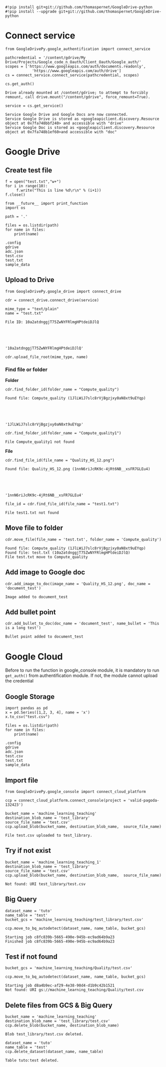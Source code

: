 

```
#!pip install git+git://github.com/thomaspernet/GoogleDrive-python
#!pip install --upgrade git+git://github.com/thomaspernet/GoogleDrive-python
```

# Connect service


```
from GoogleDrivePy.google_authentification import connect_service
```


```
pathcredential = '/content/gdrive/My Drive/Projects/Google_code_n_Oauth/Client_Oauth/Google_auth/'
scopes = ['https://www.googleapis.com/auth/documents.readonly',
            'https://www.googleapis.com/auth/drive']
cs = connect_service.connect_service(pathcredential, scopes)
```


```
cs.get_auth()
```

    Drive already mounted at /content/gdrive; to attempt to forcibly remount, call drive.mount("/content/gdrive", force_remount=True).



```
service = cs.get_service()
```

    Service Google Drive and Google Docs are now connected. 
    Service Google Drive is stored as <googleapiclient.discovery.Resource object at 0x7fa748bbf240> and accessible with "drive" 
    Service Google Doc is stored as <googleapiclient.discovery.Resource object at 0x7fa748b1ef60>and accessible with "doc"


# Google Drive

## Create test file


```
f = open("test.txt","w+")
for i in range(10):
     f.write("This is line %d\r\n" % (i+1))
f.close() 
```


```
from __future__ import print_function
import os
 
path = '.'
 
files = os.listdir(path)
for name in files:
    print(name)
```

    .config
    gdrive
    adc.json
    test.csv
    test.txt
    sample_data


## Upload to Drive


```
from GoogleDrivePy.google_drive import connect_drive
```


```
cdr = connect_drive.connect_drive(service)
```


```
mime_type = "text/plain"
name = "test.txt"
```

    File ID: 10a2atdnggjT75ZwNYFRlmgHPtdeiDJlQ





    '10a2atdnggjT75ZwNYFRlmgHPtdeiDJlQ'




```
cdr.upload_file_root(mime_type, name)
```

### Find file or folder

**Folder**


```
cdr.find_folder_id(folder_name = "Compute_quality")
```

    Found file: Compute_quality (1JlLWiJ7slc8rVjBgzjxy0aN8xt9uEYqp)





    '1JlLWiJ7slc8rVjBgzjxy0aN8xt9uEYqp'




```
cdr.find_folder_id(folder_name = "Compute_quality1")
```

    File Compute_quality1 not found


**File**


```
cdr.find_file_id(file_name = "Quality_HS_12.png")
```

    Found file: Quality_HS_12.png (1nnN6riJcRK9c-4jRt6NB__xsFR7GLEu4)





    '1nnN6riJcRK9c-4jRt6NB__xsFR7GLEu4'




```
file_id = cdr.find_file_id(file_name = "test1.txt")
```

    File test1.txt not found


## Move file to folder


```
cdr.move_file(file_name = 'test.txt', folder_name = 'Compute_quality')
```

    Found file: Compute_quality (1JlLWiJ7slc8rVjBgzjxy0aN8xt9uEYqp)
    Found file: test.txt (10a2atdnggjT75ZwNYFRlmgHPtdeiDJlQ)
    File test.txt move to Compute_quality


## Add image to Google doc


```
cdr.add_image_to_doc(image_name = 'Quality_HS_12.png', doc_name = 'document_test')
```

    Image added to document_test


## Add bullet point


```
cdr.add_bullet_to_doc(doc_name = 'document_test', name_bullet = 'This is a long test')
```

    Bullet point added to document_test


# Google Cloud

Before to run the function in google_console module, it is mandatory to run `get_auth()` from authentification module. If not, the module cannot upload the credential

## Google Storage


```
import pandas as pd
x = pd.Series([1,2, 3, 4], name = 'x')
x.to_csv("test.csv")
```


```
files = os.listdir(path)
for name in files:
    print(name)
```

    .config
    gdrive
    adc.json
    test.csv
    test.txt
    sample_data


## Import file


```
from GoogleDrivePy.google_console import connect_cloud_platform
```


```
ccp = connect_cloud_platform.connect_console(project = 'valid-pagoda-132423')
```


```
bucket_name = 'machine_learning_teaching'
destination_blob_name = 'test_library'
source_file_name = 'test.csv'
ccp.upload_blob(bucket_name, destination_blob_name,  source_file_name)
```

    File test.csv uploaded to test_library.


## Try if not exist


```
bucket_name = 'machine_learning_teaching_1'
destination_blob_name = 'test_library'
source_file_name = 'test.csv'
ccp.upload_blob(bucket_name, destination_blob_name,  source_file_name)
```

    Not found: URI test_library/test.csv


## Big Query


```
dataset_name = 'tuto'
name_table = 'test'
bucket_gcs = 'machine_learning_teaching/test_library/test.csv'
```


```
ccp.move_to_bq_autodetect(dataset_name, name_table, bucket_gcs)
```

    Starting job c8fc839b-5665-490e-945b-ec9ad64b9a23
    Finished job c8fc839b-5665-490e-945b-ec9ad64b9a23


## Test if not found


```
bucket_gcs = 'machine_learning_teaching/Quality/test.csv'
```


```
ccp.move_to_bq_autodetect(dataset_name, name_table, bucket_gcs)
```

    Starting job d8a4b9ec-af29-4e38-90d4-d1b9c42b1521
    Not found: URI gs://machine_learning_teaching/Quality/test.csv


## Delete files from GCS & Big Query


```
bucket_name = 'machine_learning_teaching'
destination_blob_name = 'test_library/test.csv'
ccp.delete_blob(bucket_name, destination_blob_name)
```

    Blob test_library/test.csv deleted.



```
dataset_name = 'tuto'
name_table = 'test'
ccp.delete_dataset(dataset_name, name_table)
```

    Table tuto:test deleted.

